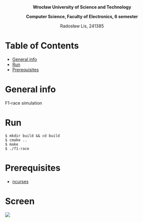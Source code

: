 **<p align="center"> Wrocław University of Science and Technology </p>**
**<p align="center"> Computer Science, Faculty of Electronics, 6 semester </p>**
<p align="center"> Radosław Lis, 241385 </p>

# Table of Contents
- [General info](#desc)
- [Run](#run)
- [Prerequisites](#pre)

<a name="desc"></a>
# General info
F1-race simulation

<a name="run"></a>
# Run

```
$ mkdir build && cd build
$ cmake ..
$ make
$ ./f1-race
```
<a name="pre"></a>
# Prerequisites
- [ncurses](https://en.wikipedia.org/wiki/Ncurses)

# Screen

![](https://github.com/radosz99/f1-race/blob/master/race.gif)

